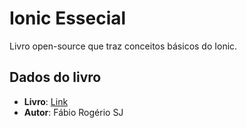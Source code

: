 # Ionic Essecial
Livro open-source que traz conceitos básicos do Ionic.

## Dados do livro
- **Livro**: [Link](https://github.com/fabiorogeriosj/ebook/tree/master/ionic_framework/1_essencial)
- **Autor**: Fábio Rogério SJ
